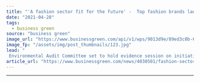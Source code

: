 ```yaml
---
title: "'A fashion sector fit for the future' -  Top fashion brands launch Textiles 2030 climate initiative"
date: "2021-04-28"
tags: 
  - business green
source: "business green"
image_url: "https://www.businessgreen.com/api/v1/wps/9013d9e/89ed3c0b-61f1-4834-b99c-3393b350e5de/6/shopping-high-street-oxford-street-2-185x114.jpg"
image_fp: "/assets/img/post_thumbnails/123.jpg"
lead: "
 Environmental Audit Committee set to hold evidence session on initiative this afternoon, days after government confirms it is considering a new clothing trade adjudicator ..."
article_url: "https://www.businessgreen.com/news/4030501/fashion-sector-fit-future-fashion-brands-launch-textiles-2030-climate-initiative"
---
```


---
